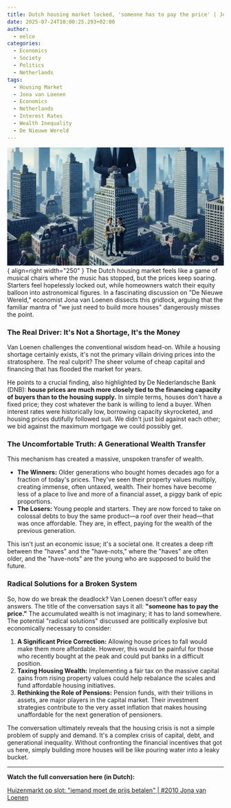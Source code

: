 ```yaml
---
title: Dutch housing market locked, 'someone has to pay the price' | Jona van Loenen
date: 2025-07-24T10:00:25.293+02:00
author: 
  - eelco
categories:
  - Economics
  - Society
  - Politics
  - Netherlands
tags:
  - Housing Market
  - Jona van Loenen
  - Economics
  - Netherlands
  - Interest Rates
  - Wealth Inequality
  - De Nieuwe Wereld
---
```

![A descriptive image](../../assets/2025-07-24-211.png){ align=right width="250" }
The Dutch housing market feels like a game of musical chairs where the music has stopped, but the prices keep soaring. Starters feel hopelessly locked out, while homeowners watch their equity balloon into astronomical figures. In a fascinating discussion on "De Nieuwe Wereld," economist Jona van Loenen dissects this gridlock, arguing that the familiar mantra of "we just need to build more houses" dangerously misses the point.

<!-- more -->

### The Real Driver: It's Not a Shortage, It's the Money

Van Loenen challenges the conventional wisdom head-on. While a housing shortage certainly exists, it's not the primary villain driving prices into the stratosphere. The real culprit? The sheer volume of cheap capital and financing that has flooded the market for years.

He points to a crucial finding, also highlighted by De Nederlandsche Bank (DNB): **house prices are much more closely tied to the financing capacity of buyers than to the housing supply.** In simple terms, houses don't have a fixed price; they cost whatever the bank is willing to lend a buyer. When interest rates were historically low, borrowing capacity skyrocketed, and housing prices dutifully followed suit. We didn't just bid against each other; we bid against the maximum mortgage we could possibly get.

### The Uncomfortable Truth: A Generational Wealth Transfer

This mechanism has created a massive, unspoken transfer of wealth.

*   **The Winners:** Older generations who bought homes decades ago for a fraction of today's prices. They've seen their property values multiply, creating immense, often untaxed, wealth. Their homes have become less of a place to live and more of a financial asset, a piggy bank of epic proportions.
*   **The Losers:** Young people and starters. They are now forced to take on colossal debts to buy the same product—a roof over their head—that was once affordable. They are, in effect, paying for the wealth of the previous generation.

This isn't just an economic issue; it's a societal one. It creates a deep rift between the "haves" and the "have-nots," where the "haves" are often older, and the "have-nots" are the young who are supposed to build the future.

### Radical Solutions for a Broken System

So, how do we break the deadlock? Van Loenen doesn't offer easy answers. The title of the conversation says it all: **"someone has to pay the price."** The accumulated wealth is not imaginary; it has to land somewhere. The potential "radical solutions" discussed are politically explosive but economically necessary to consider:

1.  **A Significant Price Correction:** Allowing house prices to fall would make them more affordable. However, this would be painful for those who recently bought at the peak and could put banks in a difficult position.
2.  **Taxing Housing Wealth:** Implementing a fair tax on the massive capital gains from rising property values could help rebalance the scales and fund affordable housing initiatives.
3.  **Rethinking the Role of Pensions:** Pension funds, with their trillions in assets, are major players in the capital market. Their investment strategies contribute to the very asset inflation that makes housing unaffordable for the next generation of pensioners.

The conversation ultimately reveals that the housing crisis is not a simple problem of supply and demand. It's a complex crisis of capital, debt, and generational inequality. Without confronting the financial incentives that got us here, simply building more houses will be like pouring water into a leaky bucket.

---

**Watch the full conversation here (in Dutch):**

[Huizenmarkt op slot: "iemand moet de prijs betalen" | #2010 Jona van Loenen](https://youtu.be/2dNbzW9AR-M?si=1z7etGNcoq6Buzih)
